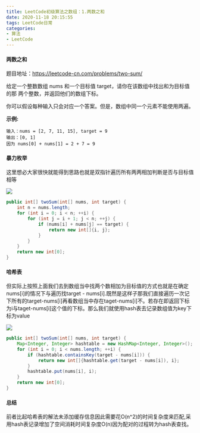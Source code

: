 ```yaml
---
title: LeetCode初级算法之数组：1.两数之和
date: 2020-11-18 20:15:55
tags: LeetCode日常
categories: 
- 算法
- LeetCode
---
```


#### 两数之和

题目地址：https://leetcode-cn.com/problems/two-sum/

给定一个整数数组 nums 和一个目标值 target，请你在该数组中找出和为目标值的那 两个整数，并返回他们的数组下标。<!--more-->

你可以假设每种输入只会对应一个答案。但是，数组中同一个元素不能使用两遍。

**示例:**

```
输入：nums = [2, 7, 11, 15], target = 9
输出：[0, 1]
因为 nums[0] + nums[1] = 2 + 7 = 9
```



#### 暴力枚举

这里想必大家很快就能得到思路也就是双指针遍历所有两两相加判断是否与目标值相等

![](https://gitee-blogimage.oss-cn-beijing.aliyuncs.com/blogImage/%E4%B8%A4%E6%95%B0%E4%B9%8B%E5%92%8C/1.gif)

```java
public int[] twoSum(int[] nums, int target) {
    int n = nums.length;
    for (int i = 0; i < n; ++i) {
        for (int j = i + 1; j < n; ++j) {
            if (nums[i] + nums[j] == target) {
                return new int[]{i, j};
            }
        }
    }
    return new int[0];
}

```

#### 哈希表

但实际上按照上面我们去到数组当中找两个数相加为目标值的方式也就是在确定nums[i]的情况下与遍历找target - nums[i].既然是这样子那我们直接遍历一次记下所有的target-nums[i]再看数组当中存在taget-nums[i]不。若存在即返回下标为i与taget-nums[i]这个值的下标。那么我们就使用hash表去记录数组值为key下标为value

![](https://gitee-blogimage.oss-cn-beijing.aliyuncs.com/blogImage/%E4%B8%A4%E6%95%B0%E4%B9%8B%E5%92%8C/2.gif)

```java
public int[] twoSum(int[] nums, int target) {
    Map<Integer, Integer> hashtable = new HashMap<Integer, Integer>();
    for (int i = 0; i < nums.length; ++i) {
        if (hashtable.containsKey(target - nums[i])) {
            return new int[]{hashtable.get(target - nums[i]), i};
        }
        hashtable.put(nums[i], i);
    }
    return new int[0];
}

```

#### 总结

前者比起哈希表的解法未添加缓存信息因此需要花O(n^2)的时间复杂度来匹配,采用hash表记录增加了空间消耗时间复杂度O(n)因为配对的过程转为hash表查找。